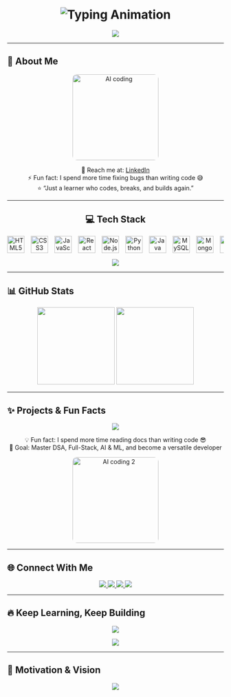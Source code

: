 <h1 align="center">
  <img src="https://readme-typing-svg.herokuapp.com?font=Fira+Code&size=48&duration=3000&pause=500&color=FF79C6&center=true&vCenter=true&width=1200&lines=Hey+👋+I'm+Anurag;Full+Stack+Developer+%26+AI+Enthusiast;Welcome+to+My+Interactive+Profile" alt="Typing Animation"/>
</h1>

<p align="center">
  <img src="https://readme-typing-svg.herokuapp.com?font=Fira+Code&size=32&duration=2500&pause=500&color=50fa7b&center=true&vCenter=true&width=1200&lines=Building+Dynamic+Web+Apps...;Solving+DSA+Challenges...;Learning+AI+%26+ML...;Sharing+Knowledge+Online..." />
</p>

---

<h2 align="left">🌱 About Me</h2>

<p align="center">
  <img src="https://raw.githubusercontent.com/dexterrrrrrrrrrrrrrrrrrrrr/dexterrrrrrrrrrrrrrrrrrrrr/main/images/ai-coding1.png" alt="AI coding" height="200" style="border-radius:10px;"/>
</p>

<p align="center">
  🔗 Reach me at: <a href="https://www.linkedin.com/in/anurag-paul-022206334/">LinkedIn</a><br>
  ⚡ Fun fact: I spend more time fixing bugs than writing code 😅<br>
  ⭐ “Just a learner who codes, breaks, and builds again.”
</p>

---

<h2 align="center">💻 Tech Stack</h2>

<div align="center" style="display:flex; flex-wrap:nowrap; overflow-x:auto; gap:15px;">
  <img src="https://cdn.jsdelivr.net/gh/devicons/devicon/icons/html5/html5-original.svg" height="40" title="HTML5" />
  <img src="https://cdn.jsdelivr.net/gh/devicons/devicon/icons/css3/css3-original.svg" height="40" title="CSS3" />
  <img src="https://cdn.jsdelivr.net/gh/devicons/devicon/icons/javascript/javascript-original.svg" height="40" title="JavaScript" />
  <img src="https://cdn.jsdelivr.net/gh/devicons/devicon/icons/react/react-original.svg" height="40" title="React" />
  <img src="https://cdn.jsdelivr.net/gh/devicons/devicon/icons/nodejs/nodejs-original.svg" height="40" title="Node.js" />
  <img src="https://cdn.jsdelivr.net/gh/devicons/devicon/icons/python/python-original.svg" height="40" title="Python" />
  <img src="https://cdn.jsdelivr.net/gh/devicons/devicon/icons/java/java-original.svg" height="40" title="Java" />
  <img src="https://cdn.jsdelivr.net/gh/devicons/devicon/icons/mysql/mysql-original.svg" height="40" title="MySQL" />
  <img src="https://cdn.jsdelivr.net/gh/devicons/devicon/icons/mongodb/mongodb-original.svg" height="40" title="MongoDB" />
  <img src="https://cdn.jsdelivr.net/gh/devicons/devicon/icons/git/git-original.svg" height="40" title="Git" />
  <img src="https://cdn.jsdelivr.net/gh/devicons/devicon/icons/github/github-original.svg" height="40" title="GitHub" />
</div>

<p align="center">
  <img src="https://readme-typing-svg.herokuapp.com?font=Fira+Code&size=24&duration=3000&pause=500&color=ffb86c&center=true&vCenter=true&width=1200&lines=Frontend:+HTML,+CSS,+JS,+React;Backend:+Node.js,+Express.js;Database:+MongoDB,+MySQL;Tools:+Git,+GitHub,+VS+Code;Learning+New+Technologies+Every+Day..." />
</p>

---

<h2 align="left">📊 GitHub Stats</h2>

<div align="center">
  <img src="https://github-readme-stats.vercel.app/api?username=dexterrrrrrrrrrrrrrrrrrrrr&show_icons=true&theme=dracula&count_private=true&include_all_commits=true&hide_title=false&line_height=30" height="180" />
  <img src="https://github-readme-stats.vercel.app/api/top-langs?username=dexterrrrrrrrrrrrrrrrrrrrr&theme=dracula&layout=compact&langs_count=7" height="180" />
</div>

---

<h2 align="left">✨ Projects & Fun Facts</h2>

<p align="center">
  <img src="https://readme-typing-svg.herokuapp.com?font=Fira+Code&size=28&duration=3500&pause=500&color=50fa7b&center=true&vCenter=true&width=1200&lines=Building+Interactive+Web+Apps;Experimenting+with+AI+%26+ML;Learning+New+Technologies;Sharing+Knowledge;Fixing+Bugs+Like+a+Pro;Contributing+to+Open+Source" />
</p>

<p align="center">
  💡 Fun fact: I spend more time reading docs than writing code 😎<br>
  🎯 Goal: Master DSA, Full-Stack, AI & ML, and become a versatile developer
</p>

<p align="center">
  <img src="https://raw.githubusercontent.com/dexterrrrrrrrrrrrrrrrrrrrr/dexterrrrrrrrrrrrrrrrrrrrr/main/images/ai-coding2.png" alt="AI coding 2" height="200" style="border-radius:10px;"/>
</p>

---

<h2 align="left">🌐 Connect With Me</h2>

<div align="center">
  <a href="https://www.linkedin.com/in/anurag-paul-022206334/">
    <img src="https://img.shields.io/badge/LinkedIn-0A66C2?style=for-the-badge&logo=linkedin&logoColor=white" />
  </a>
  <a href="https://instagram.com/ofc.itz_anurag/">
    <img src="https://img.shields.io/badge/Instagram-E4405F?style=for-the-badge&logo=instagram&logoColor=white" />
  </a>
  <a href="https://discord.com/">
    <img src="https://img.shields.io/badge/Discord-5865F2?style=for-the-badge&logo=discord&logoColor=white" />
  </a>
  <a href="https://t.me/">
    <img src="https://img.shields.io/badge/Telegram-0088cc?style=for-the-badge&logo=telegram&logoColor=white" />
  </a>
</div>

---

<h2 align="left">🔥 Keep Learning, Keep Building</h2>

<p align="center">
  <img src="https://readme-typing-svg.herokuapp.com?font=Fira+Code&size=28&duration=4000&pause=500&color=ff79c6&center=true&vCenter=true&width=1200&lines=Learning+Never+Stops;Building+Is+Fun;Coding+Is+Life;Sharing+Knowledge+Is+Power;Always+Innovating,+Always+Improving..." />
</p>

<p align="center">
  <img src="https://readme-typing-svg.herokuapp.com?font=Fira+Code&size=24&duration=3000&pause=500&color=8be9fd&center=true&vCenter=true&width=1200&lines=Dynamic+Web+Development...;AI+%26+Machine+Learning...;Open+Source+Contributions...;Continuous+Growth..." />
</p>

---

<h2 align="left">💫 Motivation & Vision</h2>

<p align="center">
  <img src="https://readme-typing-svg.herokuapp.com?font=Fira+Code&size=28&duration=4000&pause=500&color=ffb86c&center=true&vCenter=true&width=1200&lines=Code+Today,+Impact+Tomorrow...;Dream+Big,+Build+Bigger...;Learning+Is+A+Journey,+Not+A+Destination...;Keep+Coding,+Keep+Growing..." />
</p>
